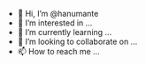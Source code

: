 - 👋 Hi, I’m @hanumante
- 👀 I’m interested in ...
- 🌱 I’m currently learning ...
- 💞️ I’m looking to collaborate on ...
- 📫 How to reach me ...

<!---
hanumante/hanumante is a ✨ special ✨ repository because its `README.md` (this file) appears on your GitHub profile.
You can click the Preview link to take a look at your changes.
--->
